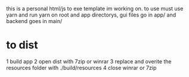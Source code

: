 this is a personal html/js to exe template im working on. to use must use yarn and run yarn on root and app directorys, gui files go in app/ and backend goes in main/

# to dist
1 build app
2 open dist with 7zip or winrar
3 replace and overite the resources folder with ./build/resources
4 close winrar or 7zip